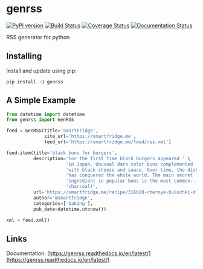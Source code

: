 # genrss

[![PyPI version](https://badge.fury.io/py/genrss.svg)](https://badge.fury.io/py/genrss)
[![Build Status](https://travis-ci.org/icetemple/genrss.svg?branch=master)](https://travis-ci.org/icetemple/genrss)
[![Coverage Status](https://coveralls.io/repos/github/icetemple/genrss/badge.svg?branch=master)](https://coveralls.io/github/icetemple/genrss?branch=master)
[![Documentation Status](https://readthedocs.org/projects/genrss/badge/?version=latest)](https://genrss.readthedocs.io/en/latest/?badge=latest)

RSS generator for python


## Installing

Install and update using pip:

``pip install -U genrss``


## A Simple Example

```python
from datetime import datetime
from genrss import GenRSS

feed = GenRSS(title='SmartFridge',
              site_url='https://smartfridge.me',
              feed_url='https://smartfridge.me/feed/rss.xml')

feed.item(title='black buns for burgers',
          description='For the first time black burgers appeared ' \
                      'in Japan. Unusual dark color buns complemented ' \
                      'with black cheese and sauce. Over time, the dish ' \
                      'has conquered the whole world. The main secret ' \
                      'ingredient in popular buns is the most common... ' \
                      'charcoal!',
          url='https://smartfridge.me/recipe/316b28-chernye-bulochki-dlya-burgerov/',
          author='@smartfridge',
          categories=['baking'],
          pub_date=datetime.utcnow())

xml = feed.xml()
```

## Links

Documentation: [https://genrss.readthedocs.io/en/latest/](https://genrss.readthedocs.io/en/latest/)
